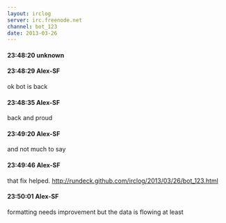 ```yaml
---
layout: irclog
server: irc.freenode.net
channel: bot_123
date: 2013-03-26
---
```


#### 23:48:20 unknown
#### 23:48:29 Alex-SF
 ok bot is back
#### 23:48:35 Alex-SF
 back and proud
#### 23:49:20 Alex-SF
 and not much to say
#### 23:49:46 Alex-SF
 that fix helped. http://rundeck.github.com/irclog/2013/03/26/bot_123.html
#### 23:50:01 Alex-SF
 formatting needs improvement but the data is flowing at least
